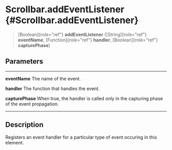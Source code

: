 Scrollbar.addEventListener {#Scrollbar.addEventListener}
==========================

> [Boolean]{role="ref"} **addEventListener** ([String]{role="ref"}
> **eventName**, [Function]{role="ref"} **handler**,
> [Boolean]{role="ref"} **capturePhase**)

Parameters
----------

  ------------------ ----------------------------------------------------------
  **eventName**      The name of the event.

  **handler**        The function that handles the event.

  **capturePhase**   When true, the handler is called only in the capturing
                     phase of the event propagation.
  ------------------ ----------------------------------------------------------

Description
-----------

Registers an event handler for a particular type of event occuring in
this element.
